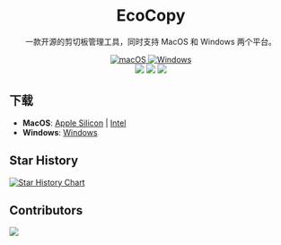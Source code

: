 <div align="center">
  <h1>EcoCopy</h1>

一款开源的剪切板管理工具，同时支持 MacOS 和 Windows 两个平台。

  <div>
    <a href="https://github.com/Synaptrix/ChatGPT-Desktop/releases/latest">
      <img
        alt="macOS"
        src="https://img.shields.io/badge/-macOS-black?style=flat-square&logo=apple&logoColor=white"
      />
    </a>
    <a href="https://github.com/Synaptrix/ChatGPT-Desktop/releases/latest">
      <img
        alt="Windows"
        src="https://img.shields.io/badge/-Windows-blue?style=flat-square&logo=windows&logoColor=white"
      />
    </a>
  </div>
  <div>
    <img
      src="https://img.shields.io/github/license/ayangweb/EcoCopy?style=flat-square"
    />
    <img
      src="https://img.shields.io/github/package-json/v/ayangweb/EcoCopy?style=flat-square"
    />
    <img
      src="https://img.shields.io/github/downloads/ayangweb/EcoCopy/total?style=flat-square"
    />
  </div>
</div>

## 下载

- **MacOS**: [Apple Silicon](https://mirror.ghproxy.com/https://github.com/ayangweb/EcoCopy/releases/download/v0.0.0/EcoCopy_0.0.0_aarch64.dmg) | [Intel](https://mirror.ghproxy.com/https://github.com/ayangweb/EcoCopy/releases/download/v0.0.0/EcoCopy_0.0.0_x64.dmg)
- **Windows**: [Windows](https://mirror.ghproxy.com/https://github.com/ayangweb/EcoCopy/releases/download/v0.0.0/EcoCopy_0.0.0_x64_zh-CN.msi)

## Star History

<a href="https://star-history.com/#ayangweb/EcoCopy&Date">
 <picture>
   <source media="(prefers-color-scheme: dark)" srcset="https://api.star-history.com/svg?repos=ayangweb/EcoCopy&type=Date&theme=dark" />
   <source media="(prefers-color-scheme: light)" srcset="https://api.star-history.com/svg?repos=ayangweb/EcoCopy&type=Date" />
   <img alt="Star History Chart" src="https://api.star-history.com/svg?repos=ayangweb/EcoCopy&type=Date" />
 </picture>
</a>

## Contributors

<a href="https://github.com/ayangweb/EcoCopy/graphs/contributors">
  <img src="https://contrib.rocks/image?repo=ayangweb/EcoCopy" />
</a>
